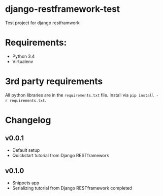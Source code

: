 # django-restframework-test
Test project for django restframwork

# Requirements: 
* Python 3.4
* Virtualenv

# 3rd party requirements
All python libraries are in the `requirements.txt` file.
Install via `pip install -r requirements.txt`.

# Changelog

## v0.0.1
* Default setup
* Quickstart tutorial from Django RESTframework

## v0.1.0
* Snippets app
* Serializing tutorial from Django RESTframework completed
